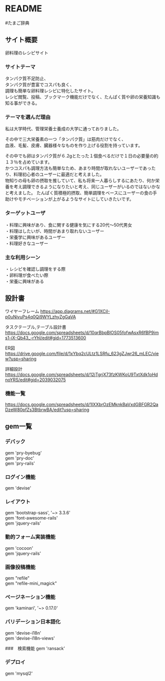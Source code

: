 # README

#たまご辞典

## サイト概要
卵料理のレシピサイト

### サイトテーマ
タンパク質不足防止、  
タンパク質が豊富でコスパも良く、  
調理も簡単な卵料理レシピに特化したサイト。  
レシピ閲覧、投稿、ブックマーク機能だけでなく、たんぱく質や卵の栄養知識も知る事ができる。


### テーマを選んだ理由
私は大学時代、管理栄養士養成の大学に通っておりました。

その中で三大栄養素の一つ「タンパク質」は筋肉だけでなく、  
血液、毛髪、皮膚、臓器様々なものを作り上げる役割を持っています。

その中でも卵はタンパク質が６.2gとたった１個食べるだけで１日の必要量の約１３％を占めています。  
かつコスパも調理方法も簡単なため、あまり時間が取れないユーザーであったり、料理初心者のユーザーに最適だと考えました。  
物知りの母も卵の摂取を推していて、私も将来一人暮らしするにあたり、何か栄養を考え調理できるようになりたいと考え、同じユーザーがいるのではないかなと考えました。  たんぱく質積極的摂取、簡単調理をベースにユーザーの食の手助けやモチベーションが上がるようなサイトにしていきたいです。

### ターゲットユーザ
・料理に興味があり、食に関する健康を気にする20代〜50代男女  
・料理はしたいが、時間があまり取れないユーザー  
・栄養学に興味があるユーザー  
・料理好きなユーザー  

### 主な利用シーン
・レシピを確認し調理をする際  
・卵料理が食べたい際  
・栄養に興味がある

## 設計書
ワイヤーフレーム
https://app.diagrams.net/#G1XCiI-p0uNivuPs4q0Qi9WYLzhyZgGaVA

タスクテーブル,テーブル設計書
https://docs.google.com/spreadsheets/d/10qrBbpBlOS05fofwAsxR6fBP9ims1-iX-Qb43_-rYhI/edit#gid=1773513600

ER図
https://drive.google.com/file/d/1xYbq2cULtz1LSRfu_623gZJwr26_mLEC/view?usp=sharing

詳細設計
https://docs.google.com/spreadsheets/d/12jTgrjX73fzKWKoU9TxtXdk1oHdnoYRS/edit#gid=2039032075

### 機能一覧
https://docs.google.com/spreadsheets/d/1IXXbrOzEMknkBaVxdGBFGR2QaDzeW80pfZs3BtbrwBA/edit?usp=sharing

## gem一覧

### デバック
gem 'pry-byebug'  
gem 'pry-doc'  
gem 'pry-rails' 

### ログイン機能
gem 'devise' 

### レイアウト
gem 'bootstrap-sass', '~> 3.3.6'  
gem 'font-awesome-rails'  
gem 'jquery-rails' 

### 動的フォーム実装機能
gem 'cocoon'  
gem 'jquery-rails' 

### 画像投稿機能
gem "refile"   
gem "refile-mini_magick" 

### ページネーション機能
gem 'kaminari', '~> 0.17.0' 

### バリデーション日本語化
gem 'devise-i18n'  
gem 'devise-i18n-views'

###　検索機能
gem 'ransack'

### デプロイ
gem 'mysql2'